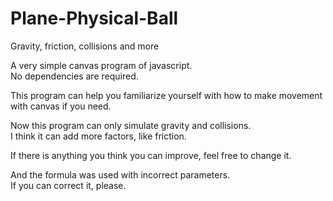 # Plane-Physical-Ball
Gravity, friction, collisions and more

A very simple canvas program of javascript.   
No dependencies are required.

This program can help you familiarize yourself with how to make movement with canvas if you need.

Now this program can only simulate gravity and collisions.   
I think it can add more factors, like friction.

If there is anything you think you can improve, feel free to change it.

And the formula was used with incorrect parameters.   
If you can correct it, please.